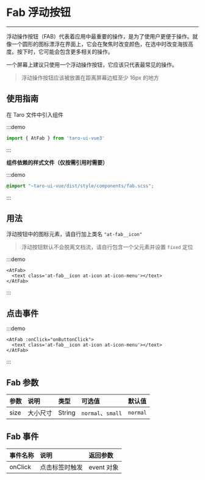 # Fab 浮动按钮

---

浮动操作按钮（FAB）代表着应用中最重要的操作，是为了使用户更便于操作。就像一个圆形的图标漂浮在界面上，它会在聚焦时改变颜色，在选中时改变海拔高度。按下时，它可能会包含更多相关的操作。

一个屏幕上建议只使用一个浮动操作按钮，它应该只代表最常见的操作。

> 浮动操作按钮应该被放置在距离屏幕边框至少 16px 的地方

## 使用指南

在 Taro 文件中引入组件

:::demo
```js
import { AtFab } from 'taro-ui-vue3'
```
:::

**组件依赖的样式文件（仅按需引用时需要）**

:::demo
```scss
@import "~taro-ui-vue/dist/style/components/fab.scss";
```
:::

## 用法

浮动按钮中的图标元素，请自行加上类名 `"at-fab__icon"`

> 浮动按钮默认不会脱离文档流，请自行包含一个父元素并设置 `fixed` 定位

:::demo
```vue
<AtFab>
  <text class='at-fab__icon at-icon at-icon-menu'></text>
</AtFab>
```
:::

## 点击事件

:::demo
```vue
<AtFab :onClick="onButtonClick">
  <text class='at-fab__icon at-icon at-icon-menu'></text>
</AtFab>
```
:::

## Fab 参数

| 参数     | 说明         | 类型    | 可选值        | 默认值 |
|:---------|:-------------|:--------|:--------------|:-------|
| size     | 大小尺寸     | String  | `normal`、`small` | `normal` |

## Fab 事件

| 事件名称 | 说明                               | 返回参数     |
|:---------|:-----------------------------------|:-------------|
| onClick  | 点击标签时触发 | event 对象 |
